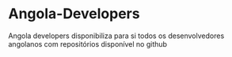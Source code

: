 # Angola-Developers
Angola developers disponibiliza para si todos os  desenvolvedores angolanos com repositórios disponível no github
